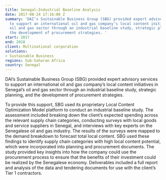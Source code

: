 ```yaml
---
title: Senegal—Industrial Baseline Analysis
date: 2017-08-24 17:16:00 Z
summary: 'DAI’s Sustainable Business Group (SBG) provided expert advisory services
  to support an international oil and gas company’s local content initiatives in Senegal’s
  oil and gas sector through an industrial baseline study, strategic planning, and
  the development of procurement strategies. '
start: 2017
end: 2018
client: Multinational corporation
solutions:
- Sustainable Business
regions: Sub-Saharan Africa
country: Senegal
---
```


DAI’s Sustainable Business Group (SBG) provided expert advisory services to support an international oil and gas company’s local content initiatives in Senegal’s oil and gas sector through an industrial baseline study, strategic planning, and the development of procurement strategies. 

To provide this support, SBG used its proprietary Local Content Optimization Model platform to conduct an industrial baseline study. The assessment included breaking down the client’s expected spending across the relevant supply chain categories, conducting surveys with local goods and service suppliers in Senegal, and interviews with key experts on the Senegalese oil and gas industry. The results of the surveys were mapped to the demand breakdown to forecast total local content. SBG used these findings to identify supply chain categories with high local content potential, which were incorporated into planning and procurement documents. The study provided key insights into how the company could use the procurement process to ensure that the benefits of their investment could be realized by the Senegalese economy. Deliverables included a full report and analysis of the data and tendering documents for use with the client’s Tier 1 contractors. 